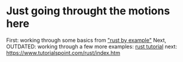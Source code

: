 # Just going throught the motions here

First: working through some basics from ["rust by example"](https://doc.rust-lang.org/stable/rust-by-example/)
Next, OUTDATED: working through a few more examples: [rust tutorial]( https://aml3.github.io/RustTutorial/)
next: https://www.tutorialspoint.com/rust/index.htm